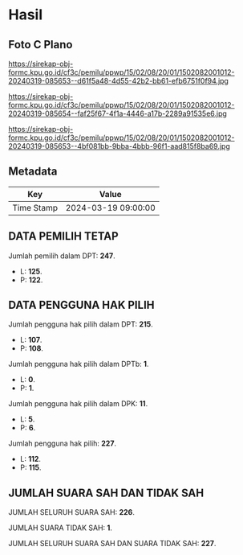 # Hasil

## Foto C Plano

https://sirekap-obj-formc.kpu.go.id/cf3c/pemilu/ppwp/15/02/08/20/01/1502082001012-20240319-085653--d61f5a48-4d55-42b2-bb61-efb6751f0f94.jpg

https://sirekap-obj-formc.kpu.go.id/cf3c/pemilu/ppwp/15/02/08/20/01/1502082001012-20240319-085654--faf25f67-4f1a-4446-a17b-2289a91535e6.jpg

https://sirekap-obj-formc.kpu.go.id/cf3c/pemilu/ppwp/15/02/08/20/01/1502082001012-20240319-085653--4bf081bb-9bba-4bbb-96f1-aad815f8ba69.jpg


## Metadata

| Key        | Value               |
| ---------- | ------------------- |
| Time Stamp | 2024-03-19 09:00:00 |


## DATA PEMILIH TETAP

Jumlah pemilih dalam DPT: **247**.
 * L: **125**.
 * P: **122**.

## DATA PENGGUNA HAK PILIH

Jumlah pengguna hak pilih dalam DPT: **215**.
 * L: **107**.
 * P: **108**.

Jumlah pengguna hak pilih dalam DPTb: **1**.
 * L: **0**.
 * P: **1**.

Jumlah pengguna hak pilih dalam DPK: **11**.
 * L: **5**.
 * P: **6**.

Jumlah pengguna hak pilih: **227**.
 * L: **112**.
 * P: **115**.

## JUMLAH SUARA SAH DAN TIDAK SAH

JUMLAH SELURUH SUARA SAH: **226**.

JUMLAH SUARA TIDAK SAH: **1**.

JUMLAH SELURUH SUARA SAH DAN SUARA TIDAK SAH: **227**.


